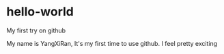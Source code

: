 # hello-world
My first try on github

My name is YangXiRan, It's my first time to use github.
I feel pretty exciting
